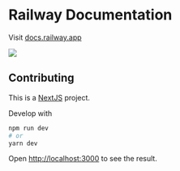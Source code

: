 # Railway Documentation

Visit [docs.railway.app](https://docs.railway.app)

![](https://railway.app/og.png)

## Contributing

This is a [NextJS](https://nextjs.org) project.

Develop with

```bash
npm run dev
# or
yarn dev
```

Open [http://localhost:3000](http://localhost:3000) to see the result.
